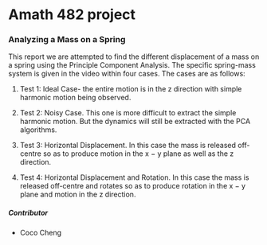 # Amath 482 project
### Analyzing a Mass on a Spring
This report we are attempted to find the different displacement of a mass on a spring using the Principle Component Analysis. The specific spring-mass system is given in the video within four cases. The cases are as follows:

1. Test 1: Ideal Case- the entire motion is in the z direction with simple harmonic motion being observed.

2. Test 2: Noisy Case. This one is more difficult to extract the simple harmonic motion. But the dynamics will still be extracted with the PCA algorithms.

3. Test 3: Horizontal Displacement. In this case the mass is released off-centre so as to produce motion in the x − y plane as well as the z direction. 

4. Test 4: Horizontal Displacement and Rotation. In this case the mass is released off-centre and rotates so as to produce rotation in the x − y plane and motion in the z direction. 

##### Contributor
* Coco Cheng
